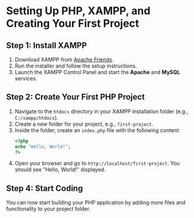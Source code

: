 # Setting Up PHP, XAMPP, and Creating Your First Project

## Step 1: Install XAMPP

1. Download XAMPP from [Apache Friends](https://www.apachefriends.org/).
2. Run the installer and follow the setup instructions.
3. Launch the XAMPP Control Panel and start the **Apache** and **MySQL** services.

## Step 2: Create Your First PHP Project

1. Navigate to the `htdocs` directory in your XAMPP installation folder (e.g., `C:/xampp/htdocs`).
2. Create a new folder for your project, e.g., `first-project`.
3. Inside the folder, create an `index.php` file with the following content:
   ```php
   <?php
   echo "Hello, World!";
   ?>
   ```
4. Open your browser and go to `http://localhost/first-project`. You should see "Hello, World!" displayed.

## Step 4: Start Coding

You can now start building your PHP application by adding more files and functionality to your project folder.
